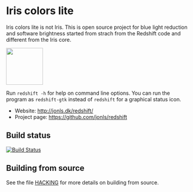 
Iris colors lite
========

Iris colors lite is not Iris. This is open source project for blue light reduction and software brightness started from strach from the Redshift code and different from the Iris core.

<img src="https://github.com/danielng01/iris-colors-lite/raw/master/data/iris-gui/iris.png" width="100">

Run `redshift -h` for help on command line options. You can run the program
as `redshift-gtk` instead of `redshift` for a graphical status icon.

* Website: http://jonls.dk/redshift/
* Project page: https://github.com/jonls/redshift

Build status
------------

[![Build Status](https://travis-ci.org/danielng01/iris-colors-lite.svg?branch=master)](https://travis-ci.org/danielng01/iris-colors-lite)

Building from source
--------------------

See the file [HACKING](HACKING.md) for more details on building from source.
